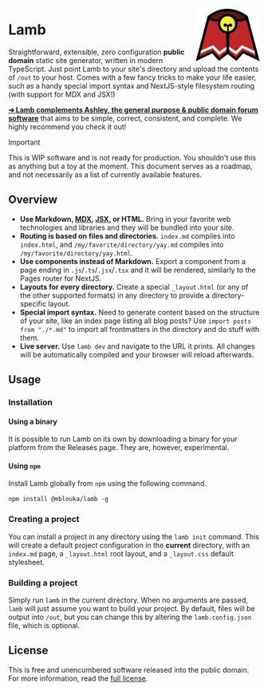 <p>
<img src="./assets/logo.png" align="right" width="128">
<h1>Lamb</h1>
<p>Straightforward, extensible, zero configuration <b>public domain</b> static site generator, written in modern TypeScript. Just point Lamb to your site's directory and upload the contents of <code>/out</code> to your host. Comes with a few fancy tricks to make your life easier, such as a handy special import syntax and NextJS-style filesystem routing (with support for MDX and JSX!)
</p>
</p>

**[➔ Lamb complements Ashley, the general purpose & public domain forum software](https://github.com/mblouka/ashley)** that aims to be simple, correct, consistent, and complete. We highly recommend you check it out!

> [!IMPORTANT]
> This is WIP software and is not ready for production. You shouldn't use this as anything but a toy at the moment. This document serves as a roadmap, and not necessarily as a list of currently available features.

## Overview
- **Use Markdown, [MDX](https://mdxjs.com/), [JSX](https://react.dev/learn/writing-markup-with-jsx), or HTML.** Bring in your favorite web technologies and libraries and they will be bundled into your site.
- **Routing is based on files and directories.** `index.md` compiles into `index.html`, and `/my/favorite/directory/yay.md` compiles into `/my/favorite/directory/yay.html`.
- **Use components instead of Markdown.** Export a component from a page ending in `.js`/`.ts`/`.jsx`/`.tsx` and it will be rendered, similarly to the Pages router for NextJS.
- **Layouts for every directory.** Create a special `_layout.html` (or any of the other supported formats) in any directory to provide a directory-specific layout.
- **Special import syntax.** Need to generate content based on the structure of your site, like an index page listing all blog posts? Use `import posts from "./*.md"` to import all frontmatters in the directory and do stuff with them.
- **Live server.** Use `lamb dev` and navigate to the URL it prints. All changes will be automatically compiled and your browser will reload afterwards.

## Usage

### Installation

#### Using a binary
It is possible to run Lamb on its own by downloading a binary for your platform from the Releases page. They are, however, experimental.

#### Using `npm`
Install Lamb globally from `npm` using the following command.
```
npm install @mblouka/lamb -g
```

### Creating a project
You can install a project in any directory using the `lamb init` command. This will create a default project configuration in the **current** directory, with an `index.md` page, a `_layout.html` root layout, and a `_layout.css` default stylesheet.

### Building a project
Simply run `lamb` in the current directory. When no arguments are passed, `lamb` will just assume you want to build your project. By default, files will be output into `/out`, but you can change this by altering the `lamb.config.json` file, which is optional.

## License
This is free and unencumbered software released into the public domain. For more information, read the [full license](./LICENSE).